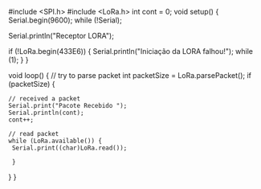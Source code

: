 #include <SPI.h>
#include <LoRa.h>
int cont = 0;
void setup() {
  Serial.begin(9600);
  while (!Serial);

  Serial.println("Receptor LORA");
  
  if (!LoRa.begin(433E6)) {
    Serial.println("Iniciação da LORA falhou!");
    while (1);
  }
}

void loop() {
  // try to parse packet
  int packetSize = LoRa.parsePacket();
  if (packetSize) {

    // received a packet
    Serial.print("Pacote Recebido ");
    Serial.println(cont);
    cont++;
    
    // read packet
    while (LoRa.available()) {
     Serial.print((char)LoRa.read());
     
     }

  }
}
